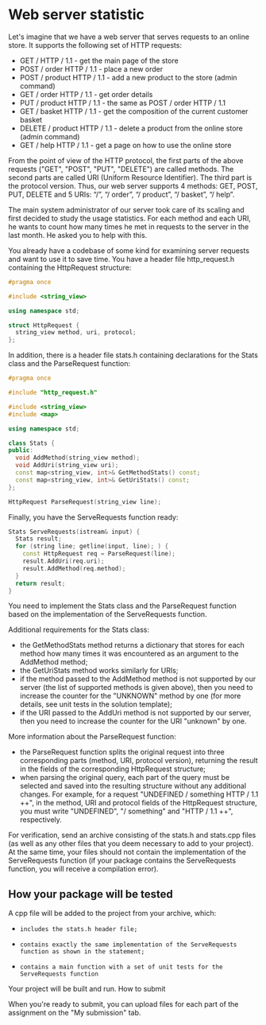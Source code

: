 # Web server statistic

Let's imagine that we have a web server that serves requests to an online store. It supports the following set of HTTP requests:

-    GET / HTTP / 1.1 - get the main page of the store
-    POST / order HTTP / 1.1 - place a new order
-    POST / product HTTP / 1.1 - add a new product to the store (admin command)
-    GET / order HTTP / 1.1 - get order details
-    PUT / product HTTP / 1.1 - the same as POST / order HTTP / 1.1
-    GET / basket HTTP / 1.1 - get the composition of the current customer basket
-    DELETE / product HTTP / 1.1 - delete a product from the online store (admin command)
-    GET / help HTTP / 1.1 - get a page on how to use the online store

From the point of view of the HTTP protocol, the first parts of the above requests ("GET", "POST", "PUT", "DELETE") are called methods. The second parts are called URI (Uniform Resource Identifier). The third part is the protocol version. Thus, our web server supports 4 methods: GET, POST, PUT, DELETE and 5 URIs: “/”, “/ order”, “/ product”, “/ basket”, “/ help”.

The main system administrator of our server took care of its scaling and first decided to study the usage statistics. For each method and each URI, he wants to count how many times he met in requests to the server in the last month. He asked you to help with this.

You already have a codebase of some kind for examining server requests and want to use it to save time. You have a header file http_request.h containing the HttpRequest structure:
```cpp
#pragma once

#include <string_view>

using namespace std;

struct HttpRequest {
  string_view method, uri, protocol;
};
```
In addition, there is a header file stats.h containing declarations for the Stats class and the ParseRequest function:
```cpp
#pragma once

#include "http_request.h"

#include <string_view>
#include <map>

using namespace std;

class Stats {
public:
  void AddMethod(string_view method);
  void AddUri(string_view uri);
  const map<string_view, int>& GetMethodStats() const;
  const map<string_view, int>& GetUriStats() const;
};

HttpRequest ParseRequest(string_view line);
```
Finally, you have the ServeRequests function ready:
```cpp
Stats ServeRequests(istream& input) {
  Stats result;
  for (string line; getline(input, line); ) {
    const HttpRequest req = ParseRequest(line);
    result.AddUri(req.uri);
    result.AddMethod(req.method);
  }
  return result;
}
```

You need to implement the Stats class and the ParseRequest function based on the implementation of the ServeRequests function.

Additional requirements for the Stats class:

-    the GetMethodStats method returns a dictionary that stores for each method how many times it was encountered as an argument to the AddMethod method;
-    the GetUriStats method works similarly for URIs;
-    if the method passed to the AddMethod method is not supported by our server (the list of supported methods is given above), then you need to increase the counter for the "UNKNOWN" method by one (for more details, see unit tests in the solution template);
-    if the URI passed to the AddUri method is not supported by our server, then you need to increase the counter for the URI "unknown" by one.

More information about the ParseRequest function:

-    the ParseRequest function splits the original request into three corresponding parts (method, URI, protocol version), returning the result in the fields of the corresponding HttpRequest structure;
-    when parsing the original query, each part of the query must be selected and saved into the resulting structure without any additional changes. For example, for a request "UNDEFINED / something HTTP / 1.1 ++", in the method, URI and protocol fields of the HttpRequest structure, you must write "UNDEFINED", "/ something" and "HTTP / 1.1 ++", respectively.

For verification, send an archive consisting of the stats.h and stats.cpp files (as well as any other files that you deem necessary to add to your project). At the same time, your files should not contain the implementation of the ServeRequests function (if your package contains the ServeRequests function, you will receive a compilation error).

## How your package will be tested

A cpp file will be added to the project from your archive, which:

-     includes the stats.h header file;
-     contains exactly the same implementation of the ServeRequests function as shown in the statement;
-     contains a main function with a set of unit tests for the ServeRequests function

Your project will be built and run.
How to submit

When you're ready to submit, you can upload files for each part of the assignment on the "My submission" tab.
